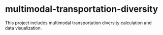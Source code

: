 # multimodal-transportation-diversity
This project includes multimodal transportation diversity calculation and data visualization.
